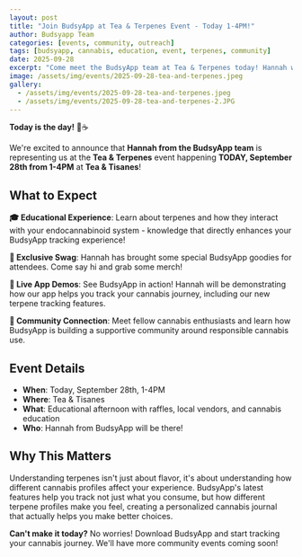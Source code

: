 ```yaml
---
layout: post
title: "Join BudsyApp at Tea & Terpenes Event - Today 1-4PM!"
author: Budsyapp Team  
categories: [events, community, outreach]
tags: [budsyapp, cannabis, education, event, terpenes, community]
date: 2025-09-28
excerpt: "Come meet the BudsyApp team at Tea & Terpenes today! Hannah will be there with swag, terpene education, and demos of your favorite bud tracking app."
image: /assets/img/events/2025-09-28-tea-and-terpenes.jpeg
gallery:
  - /assets/img/events/2025-09-28-tea-and-terpenes.jpeg
  - /assets/img/events/2025-09-28-tea-and-terpenes-2.JPG
---
```


**Today is the day!** 🌿☕

We're excited to announce that **Hannah from the BudsyApp team** is representing us at the **Tea & Terpenes** event happening **TODAY, September 28th from 1-4PM** at **Tea & Tisanes**!

## What to Expect

**🎓 Educational Experience**: Learn about terpenes and how they interact with your endocannabinoid system - knowledge that directly enhances your BudsyApp tracking experience!

**🎁 Exclusive Swag**: Hannah has brought some special BudsyApp goodies for attendees. Come say hi and grab some merch!

**📱 Live App Demos**: See BudsyApp in action! Hannah will be demonstrating how our app helps you track your cannabis journey, including our new terpene tracking features.

**🤝 Community Connection**: Meet fellow cannabis enthusiasts and learn how BudsyApp is building a supportive community around responsible cannabis use.

## Event Details

- **When**: Today, September 28th, 1-4PM
- **Where**: Tea & Tisanes
- **What**: Educational afternoon with raffles, local vendors, and cannabis education
- **Who**: Hannah from BudsyApp will be there!

## Why This Matters

Understanding terpenes isn't just about flavor, it's about understanding how different cannabis profiles affect your experience. BudsyApp's latest features help you track not just what you consume, but how different terpene profiles make you feel, creating a personalized cannabis journal that actually helps you make better choices.

**Can't make it today?** No worries! Download BudsyApp and start tracking your cannabis journey. We'll have more community events coming soon!

